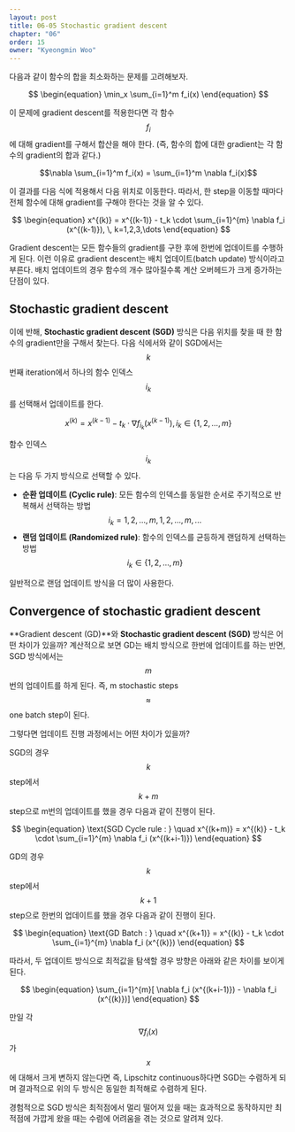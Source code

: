 ```yaml
---
layout: post
title: 06-05 Stochastic gradient descent
chapter: "06"
order: 15
owner: "Kyeongmin Woo"
---
```


다음과 같이 함수의 합을 최소화하는 문제를 고려해보자.
>
$$ \begin{equation}
\min_x \sum_{i=1}^m f_i(x)
\end{equation} $$

이 문제에 gradient descent를 적용한다면 각 함수 $$f_i$$에 대해 gradient를 구해서 합산을 해야 한다. (즉,  함수의 합에 대한 gradient는 각 함수의 gradient의 합과 같다.)
>
$$\nabla \sum_{i=1}^m f_i(x) = \sum_{i=1}^m \nabla f_i(x)$$

이 결과를 다음 식에 적용해서 다음 위치로 이동한다. 따라서, 한 step을 이동할 때마다 전체 함수에 대해 gradient를 구해야 한다는 것을 알 수 있다.
>
$$ \begin{equation}
x^{(k)} = x^{(k-1)} - t_k \cdot \sum_{i=1}^{m} \nabla f_i (x^{(k-1)}), \,  k=1,2,3,\dots
\end{equation} $$

Gradient descent는 모든 함수들의 gradient를 구한 후에 한번에 업데이트를 수행하게 된다. 이런 이유로 gradient descent는 배치 업데이트(batch update) 방식이라고 부른다. 배치 업데이트의 경우 함수의 개수 많아질수록 계산 오버헤드가 크게 증가하는 단점이 있다.

## Stochastic gradient descent
이에 반해, **Stochastic gradient descent (SGD)** 방식은 다음 위치를 찾을 때 한 함수의 gradient만을 구해서 찾는다. 다음 식에서와 같이 SGD에서는 $$k$$번째 iteration에서 하나의 함수 인덱스 $$i_k$$를 선택해서 업데이트를 한다.
>
$$ \begin{equation}
x^{(k)} = x^{(k-1)} - t_k \cdot \nabla f_{i_k} (x^{(k-1)}), \, i_k \in \{1,2,\dots,m\}
\end{equation} $$

함수 인덱스 $$i_k$$는 다음 두 가지 방식으로 선택할 수 있다. 

* **순환 업데이트 (Cyclic rule)**: 모든 함수의 인덱스를 동일한 순서로 주기적으로 반복해서 선택하는 방법 $$i_k = 1,2,\dots,m, 1,2,\dots,m, ... $$
* **랜덤 업데이트 (Randomized rule)**: 함수의 인덱스를 균등하게 랜덤하게 선택하는 방법 $$i_k \in \{1,2,\dots,m\}$$

일반적으로 랜덤 업데이트 방식을 더 많이 사용한다.

## Convergence of stochastic gradient descent

**Gradient descent (GD)**와 **Stochastic gradient descent (SGD)** 방식은 어떤 차이가 있을까? 계산적으로 보면 GD는 배치 방식으로 한번에 업데이트를 하는 반면, SGD 방식에서는 $$m$$번의 업데이트를 하게 된다. 즉, m stochastic steps $$\approx$$ one batch step이 된다.

그렇다면 업데이트 진행 과정에서는 어떤 차이가 있을까?

SGD의 경우 $$k$$ step에서 $$k+m$$ step으로 m번의 업데이트를 했을 경우 다음과 같이 진행이 된다.
>
$$ \begin{equation}
\text{SGD Cycle rule : } \quad x^{(k+m)} = x^{(k)} - t_k \cdot \sum_{i=1}^{m} \nabla f_i (x^{(k+i-1)})
\end{equation}
$$

GD의 경우 $$k$$ step에서 $$k+1$$ step으로 한번의 업데이트를 했을 경우 다음과 같이 진행이 된다.

>
$$ \begin{equation}
\text{GD Batch : } \quad x^{(k+1)} = x^{(k)} - t_k \cdot \sum_{i=1}^{m} \nabla f_i (x^{(k)})
\end{equation} 
$$

따라서, 두 업데이트 방식으로 최적값을 탐색할 경우 방향은 아래와 같은 차이를 보이게 된다. 
>
$$ \begin{equation}
\sum_{i=1}^{m}[ \nabla f_i (x^{(k+i-1)}) - \nabla f_i (x^{(k)})]
\end{equation} $$

만일 각  $$\nabla f_i(x)$$가 $$x$$에 대해서 크게 변하지 않는다면 즉, Lipschitz continuous하다면 SGD는 수렴하게 되며 결과적으로 위의 두 방식은 동일한 최적해로 수렴하게 된다.

경험적으로 SGD 방식은 최적점에서 멀리 떨어져 있을 때는 효과적으로 동작하지만 최적점에 가깝게 왔을 때는 수렴에 어려움을 겪는 것으로 알려져 있다.
